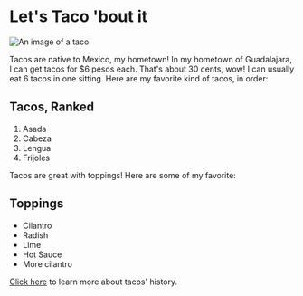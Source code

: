 # Let's Taco 'bout it
![An image of a taco](https://www.halfbakedharvest.com/wp-content/uploads/2017/12/Slow-Cooker-Spicy-Pineapple-Chicken-Tacos-4.jpg)

Tacos are native to Mexico, my hometown! In my hometown of Guadalajara, I can get tacos for $6 pesos each. That's about 30 cents, wow! I can usually eat 6 tacos in one sitting. Here are my favorite kind of tacos, in order:

## Tacos, Ranked
1. Asada 
2. Cabeza
3. Lengua
4. Frijoles

Tacos are great with toppings! Here are some of my favorite:

## Toppings
* Cilantro
* Radish
* Lime
* Hot Sauce
* More cilantro

[Click here](https://www.smithsonianmag.com/arts-culture/where-did-the-taco-come-from-81228162/) to learn more about tacos' history.
